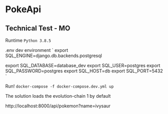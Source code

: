 # PokeApi
## Technical Test - MO

Runtime
`Python 3.8.5`

.env dev environment
`
export SQL_ENGINE=django.db.backends.postgresql 

export SQL_DATABASE=database_dev 
export SQL_USER=postgres 
export SQL_PASSWORD=postgres
export SQL_HOST=db
export SQL_PORT=5432
`

Run!
`docker-compose -f docker-compose.dev.yml up`

The solution loads the evolution-chain 1 by default 

http://localhost:8000/api/pokemon?name=ivysaur


